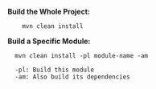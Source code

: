 <b>Build the Whole Project:</b>

        mvn clean install


<b>Build a Specific Module:</b>

      mvn clean install -pl module-name -am
      
      -pl: Build this module
      -am: Also build its dependencies

